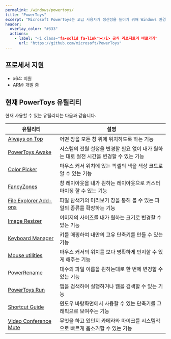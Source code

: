```yaml
---
permalink: /windows/powertoys/
title: "PowerToys"
excerpt: "Microsoft PowerToys는 고급 사용자가 생산성을 높이기 위해 Windows 환경을 조정하고 간소화하는 데 사용할 수 있는 유틸리티 세트입니다."
header:
  overlay_color: "#333"
  actions:
    - label: "<i class="fa-solid fa-link"></i> 공식 리포지토리 바로가기"
      url: "https://github.com/microsoft/PowerToys"
---
```


## 프로세서 지원

- x64: 지원
- ARM: 개발 중

## 현재 PowerToys 유틸리티

현재 사용할 수 있는 유틸리티는 다음과 같습니다.

|유틸리티                   |설명                                                                                   |
|---------------------------|---------------------------------------------------------------------------------------|
|[Always on Top](/_posts/Windows/Powertoys/2022-03-12-always-on-top.md)          |어떤 창을 모든 창 위에 위치하도록 하는 기능                                            |
|[PowerToys Awake]()        |시스템의 전원 설정을 변경할 필요 없이 내가 원하는 대로 절전 시간을 변경할 수 있는 기능 |
|[Color Picker]()           |마우스 커서 위치에 있는 픽셀의 색을 색상 코드로 알 수 있는 기능                        |
|[FancyZones]()             |창 레이아웃을 내가 원하는 레이아웃으로 커스터마이징 할 수 있는 기능                    |
|[File Explorer Add-ons]()  |파일 탐색기의 미리보기 창을 통해 볼 수 있는 파일의 종류를 확장하는 기능                |
|[Image Resizer]()          |이미지의 사이즈를 내가 원하는 크기로 변경할 수 있는 기능                               |
|[Keyboard Manager]()       |키를 매핑하여 내만의 고유 단축키를 만들 수 있는 기능                                   |
|[Mouse utilities]()        |마우스 커서의 위치를 보다 명확하게 인지할 수 있게 해주는 기능                          |
|[PowerRename]()            |대수의 파일 이름을 원하는대로 한 번에 변경할 수 있는 기능                              |
|[PowerToys Run]()          |앱을 검색하여 실행하거나 웹을 검색할 수 있는 기능                                      |
|[Shortcut Guide]()         |윈도우 바탕화면에서 사용할 수 있는 단축키를 그래픽으로 보여주는 기능                   |
|[Video Conference Mute]()  |무엇을 하고 있던지 카메라와 마이크를 시스템적으로 빠르게 음소거할 수 있는 기능         |
